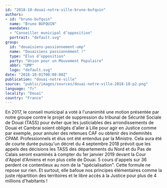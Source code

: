 ```yaml
---
id: "2018-10-douai-notre-ville-bruno-bufquin"
authors:
- id: "bruno-bufquin"
  name: "Bruno BUFQUIN"
  mandates: 
  - "Conseiller municipal d’opposition"
  portrait: "default.svg"
group:
  id: "douaisiens-passionnement-ump"
  name: "Douaisiens passionnément !"
  type: "Élus d’opposition"
  party: "Union pour un Mouvement Populaire"
  abbr: "UMP"
  logo: "default.svg"
date: "2018-10-01T00:00:00Z"
publication: "douai-notre-ville"
source: "public/images/sources/douai-notre-ville-2018-10-p2.png"
language: "fr"
locality: "Douai"
country: "France"
---
```


En 2017, le conseil municipal a voté à l'unanimité une motion présentée par notre groupe contre le projet de suppression du  tribunal de Sécurité Sociale de Douai (TASS) pour éviter que les justiciables des arrondissements de Douai et Cambrai soient obligés d'aller à Lille pour agir en Justice comme par exemple, pour annuler des retenues CAF ou obtenir des indemnités CPAM. Professionnels et élus ont été entendus par la Ministre. Cela aura été de courte durée puisqu'un décret du 4 septembre 2018 prévoit que les appels des décisions les TASS des départements du Nord et du Pas de Calais seront examinés à compter du 1er janvier 2019 devant la Cour d'Appel d'Amiens et non plus celle de Douai. 5 cours d'appels sur 36 perdent ce contentieux au nom de la "spécialisation". Cette formule ne repose sur rien. Et surtout, elle bafoue nos principes élémentaires comme la juste répartition des territoires et le libre accès à la Justice pour plus de 4 millions d'habitants !

